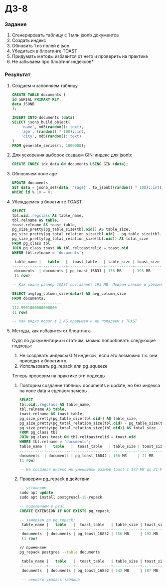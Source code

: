 # ДЗ-8

### Задание

1. Сгенерировать таблицу с 1 млн jsonb документов
2. Создать индекс
3. Обновить 1 из полей в json
4. Убедиться в блоатинге TOAST
5. Придумать методы избавится от него и проверить на практике
6. Не забываем про блоатинг индексов* 

### Результат

1. Создаем и заполняем таблицу

    ```sql
    CREATE TABLE documents (
    id SERIAL PRIMARY KEY,
    data JSONB
    );

    INSERT INTO documents (data)
    SELECT jsonb_build_object(
        'name', md5(random()::text),
        'age', (random() * 100)::int,
        'city', md5(random()::text)
    )
    FROM generate_series(1, 1000000);

    ```

2. Для ускорения выборок создаем GIN-индекс для jsonb:

    ```sql
    CREATE INDEX idx_data ON documents USING GIN (data);
    ```

3. Обновляем поле age

    ```sql
    UPDATE documents
    SET data = jsonb_set(data, '{age}', to_jsonb((random() * 100)::int))
    WHERE id % 10 = 0;

    ```

4. Убеждаемся в блоатинге TOAST

    ```sql
    SELECT
    tbl.oid::regclass AS table_name,
    tbl.relname AS table,
    toast.relname AS toast_table,
    pg_size_pretty(pg_table_size(tbl.oid)) AS table_size,
    pg_size_pretty(pg_total_relation_size(tbl.oid) - pg_table_size(tbl.oid)) AS toast_size,
    pg_size_pretty(pg_total_relation_size(tbl.oid)) AS total_size
    FROM pg_class tbl
    JOIN pg_class toast ON tbl.reltoastrelid = toast.oid
    WHERE tbl.relname = 'documents';

     table_name |   table   |  toast_table   | table_size | toast_size | total_size
    ------------+-----------+----------------+------------+------------+------------
     documents  | documents | pg_toast_16831 | 156 MB     | 193 MB     | 349 MB
     (1 row)

    -- Как видно размер TOAST составляет 193 MB. Пойдем дальше и убедимся в том, что именно из-за поля data используется TOAST
    
    SELECT avg(pg_column_size(data)) AS avg_column_size
    FROM documents; 
    ----------------------
    112.9901800000000000
    (1 row)

    -- Как видно порог в 2 КБ превышен и мы попадаем в TOAST
    ```
5. Методы, как избавится от блоатинга

    Судя по документации и статьям, можно попробовать следующие подходы:
    
    1. Не создавать индексы GIN индексы, если это возможно т.к. они приводят к блоатингу.
    2. Использовать pg_repack или pg_squeeze

    Теперь проверим на практике эти подходы

    1. Повторим создание таблицы documents и update, но без индекса на поле data и сделаем замеры.
        ```sql
        SELECT
        tbl.oid::regclass AS table_name,
        tbl.relname AS table,
        toast.relname AS toast_table,
        pg_size_pretty(pg_table_size(tbl.oid)) AS table_size,
        pg_size_pretty(pg_total_relation_size(tbl.oid) - pg_table_size(tbl.oid)) AS toast_size,
        pg_size_pretty(pg_total_relation_size(tbl.oid)) AS total_size
        FROM pg_class tbl
        JOIN pg_class toast ON tbl.reltoastrelid = toast.oid
        WHERE tbl.relname = 'documents';
        table_name |   table   |  toast_table   | table_size | toast_size | total_size
        -----------+-----------+----------------+------------+------------+------------
        documents  | documents | pg_toast_16842 | 156 MB     | 21 MB      | 178 MB
        (1 row)

        -- Не создавая индекс мы уменьшили размер toast с 193 MB до 21 MB
        ```
    
    2. Проверим pg_repack в действии
        ```sql
        -- установим
        sudo apt update
        sudo apt install postgresql-15-repack

        -- подключаем в psql
        CREATE EXTENSION IF NOT EXISTS pg_repack;

        -- замеряем до pg_repack;
         table_name |   table   |  toast_table   | table_size | toast_size | total_size
        ------------+-----------+----------------+------------+------------+------------
         documents  | documents | pg_toast_16852 | 156 MB     | 192 MB     | 349 MB
         (1 row)

        ```

        ```bash
        // применяем
        pg_repack postgres --table documents
        ```

        ```sql
         table_name |   table   |  toast_table   | table_size | toast_size | total_size
        ------------+-----------+----------------+------------+------------+------------
         documents  | documents | pg_toast_16852 | 142 MB     | 187 MB     | 330 MB

         -- немного ужалась таблица
        ```